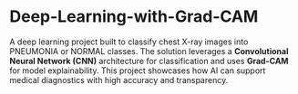 # Deep-Learning-with-Grad-CAM
A deep learning project built to classify chest X-ray images into PNEUMONIA or NORMAL classes. The solution leverages a **Convolutional Neural Network (CNN)** architecture for classification and uses **Grad-CAM** for model explainability. This project showcases how AI can support medical diagnostics with high accuracy and transparency.
